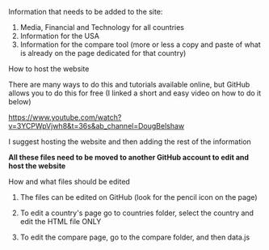 Information that needs to be added to the site:
1. Media, Financial and Technology for all countries 
2. Information for the USA
3. Information for the compare tool (more or less a copy and paste of what is already on the page dedicated for that country)

How to host the website

There are many ways to do this and tutorials available online, but GitHub allows you to do this for free (I linked a short and easy video on how to do it below)

https://www.youtube.com/watch?v=3YCPWpVjwh8&t=36s&ab_channel=DougBelshaw

I suggest hosting the website and then adding the rest of the information 

**All these files need to be moved to another GitHub account to edit and host the website**

How and what files should be edited 

1. The files can be edited on GitHub (look for the pencil icon on the page)

2. To edit a country's page go to countries folder, select the country and edit the HTML file ONLY

3. To edit the compare page, go to the compare folder, and then data.js 


